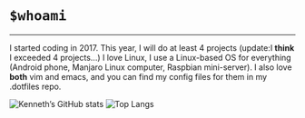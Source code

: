 # `$whoami`
---
I started coding in 2017. 
This year, I will do at least 4 projects (update:I **think** I exceeded 4 projects...)
I love Linux, I use a Linux-based OS for everything (Android phone, Manjaro Linux computer, Raspbian mini-server). I also love **both** vim and emacs, and you can find my config files for them in my .dotfiles repo.


![Kenneth’s GitHub stats](https://github-readme-stats.vercel.app/api?username=ken-soares&theme=gruvbox&show_icons=true&count_private=true)
![Top Langs](https://github-readme-stats.vercel.app/api/top-langs/?username=ken-soares&theme=gruvbox)

<!---
ken-soares/ken-soares is a ✨ special ✨ repository because its `README.md` (this file) appears on your GitHub profile.
You can click the Preview link to take a look at your changes.
--->
